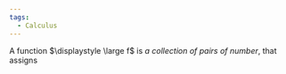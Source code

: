```yaml
---
tags:
  - Calculus
---
```

A function $\displaystyle \large f$ is *a collection of pairs of number*, that assigns 